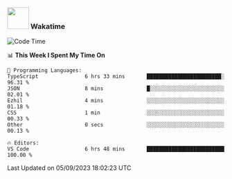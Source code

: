 ### <img src="https://media.giphy.com/media/VgCDAzcKvsR6OM0uWg/giphy.gif" width="50"> Wakatime

  <!--START_SECTION:waka-->
![Code Time](http://img.shields.io/badge/Code%20Time-1%2C446%20hrs%2023%20mins-blue)

📊 **This Week I Spent My Time On** 

```text
💬 Programming Languages: 
TypeScript               6 hrs 33 mins       ████████████████████████░   96.31 % 
JSON                     8 mins              █░░░░░░░░░░░░░░░░░░░░░░░░   02.01 % 
Ezhil                    4 mins              ░░░░░░░░░░░░░░░░░░░░░░░░░   01.18 % 
CSS                      1 min               ░░░░░░░░░░░░░░░░░░░░░░░░░   00.33 % 
Other                    0 secs              ░░░░░░░░░░░░░░░░░░░░░░░░░   00.13 % 

🔥 Editors: 
VS Code                  6 hrs 48 mins       █████████████████████████   100.00 % 
```


 Last Updated on 05/09/2023 18:02:23 UTC
<!--END_SECTION:waka-->
